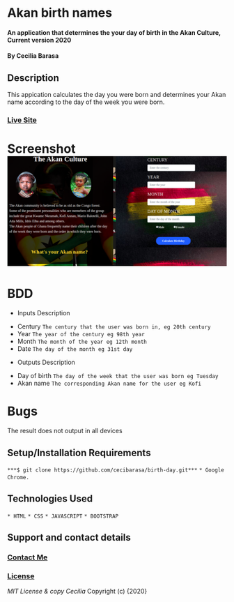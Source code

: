 # Akan birth names
#### An application that determines the your day of birth in the Akan Culture, Current version 2020
#### By **Cecilia Barasa**
## Description
This appication calculates the day you were born and determines your Akan name according to the day of the week you were born.
### [Live Site](https://cecibarasa.github.io/birth-day/)
# Screenshot ![](screenshot.png)
# BDD
- Inputs	Description
* Century	`The century that the user was born in, eg 20th century`
* Year	`The year of the century eg 98th year`
* Month	`The month of the year eg 12th month`
* Date	`The day of the month eg 31st day`
- Outputs	Description
* Day of birth	`The day of the week that the user was born eg Tuesday`
* Akan name	`The corresponding Akan name for the user eg Kofi`
# Bugs
The result does not output in all devices
## Setup/Installation Requirements
`***$ git clone https://github.com/cecibarasa/birth-day.git***`
`* Google Chrome.`
## Technologies Used
`* HTML`
`* CSS`
`* JAVASCRIPT`
`* BOOTSTRAP`
## Support and contact details
### [Contact Me](cecibarasa@gmail.com)
### [License](https://github.com/cecibarasa/birth-day/blob/master/LICENSE.md)
*MIT License & copy Cecilia*
Copyright (c) {2020}
